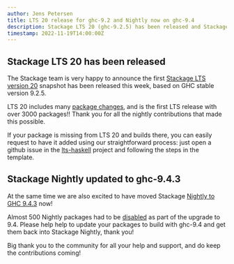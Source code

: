 ```yaml
---
author: Jens Petersen
title: LTS 20 release for ghc-9.2 and Nightly now on ghc-9.4
description: Stackage LTS 20 (ghc-9.2.5) has been released and Stackage Nightly moves to ghc-9.4.3.
timestamp: 2022-11-19T14:00:00Z
---
```


## Stackage LTS 20 has been released

The Stackage team is very happy to announce the first [Stackage LTS version 20](https://www.stackage.org/lts-20.0) snapshot has been released this week, based on GHC stable version 9.2.5.

LTS 20 includes many [package changes](https://www.stackage.org/diff/lts-19.32/lts-20.0), and is the first LTS release with over 3000 packages!! Thank you for all the nightly contributions that made this possible.

If your package is missing from LTS 20 and builds there, you can easily request to have it added using our straightforward process: just open a github issue in the [lts-haskell](https://github.com/commercialhaskell/lts-haskell/issues) project and following the steps in the template.

## Stackage Nightly updated to ghc-9.4.3

At the same time we are also excited to have moved Stackage [Nightly to GHC 9.4.3](https://www.stackage.org/nightly-2022-11-19) now!

Almost 500 Nightly packages had to be [disabled](https://www.stackage.org/diff/nightly-2022-11-17/nightly-2022-11-19) as part of the upgrade to 9.4. Please help help to update your packages to build with ghc-9.4 and get them back into Stackage Nightly, thank you!

Big thank you to the community for all your help and support, and do keep the contributions coming!
